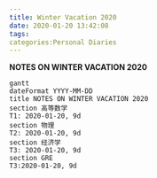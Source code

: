 ```yaml
---
title: Winter Vacation 2020
date: 2020-01-20 13:42:08
tags:
categories:Personal Diaries
---
```


**NOTES ON WINTER VACATION 2020** 

```mermaid
gantt
dateFormat YYYY-MM-DD
title NOTES ON WINTER VACATION 2020 
section 高等数学
T1: 2020-01-20, 9d
section 物理
T2: 2020-01-20, 9d
section 经济学
T3: 2020-01-20, 9d
section GRE
T3:2020-01-20, 9d
```

